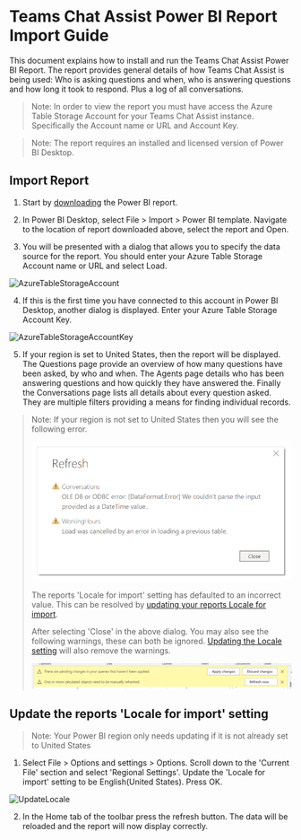# Teams Chat Assist Power BI Report Import Guide

This document explains how to install and run the Teams Chat Assist Power BI Report. The report provides general details of how Teams Chat Assist is being used: Who is asking questions and when, who is answering questions and how long it took to respond. Plus a log of all conversations.

> Note: In order to view the report you must have access the Azure Table Storage Account for your Teams Chat Assist instance. Specifically the Account name or URL and Account Key.

> Note: The report requires an installed and licensed version of Power BI Desktop.

## Import Report

1. Start by [downloading](http://docs.modalitysoftware.com/TeamsChatAssist/images/TeamsChatAssistReport.pbit) the Power BI report.

2. In Power BI Desktop, select File > Import > Power BI template. Navigate to the location of report downloaded above, select the report and Open.

3. You will be presented with a dialog that allows you to specify the data source for the report. You should enter your Azure Table Storage Account name or URL and select Load.

![AzureTableStorageAccount](images/powerBiAzureTableStorageAccount.PNG)

4. If this is the first time you have connected to this account in Power BI Desktop, another dialog is displayed. Enter your Azure Table Storage Account Key.

![AzureTableStorageAccountKey](images/powerBiAzureTableStorageAccountKey.PNG)

5. If your region is set to United States, then the report will be displayed. The Questions page provide an overview of how many questions have been asked, by who and when. The Agents page details who has been answering questions and how quickly they have answered the. Finally the Conversations page lists all details about every question asked. They are multiple filters providing a means for finding individual records.

> Note: If your region is not set to United States then you will see the following error.
>
> ![DateTimeParseError](images/powerBiDateTimeParseError.PNG)
>
> The reports 'Locale for import' setting has defaulted to an incorrect value. This can be resolved by [updating your reports Locale for import](#Update-the-reports-Locale-for-import-setting).
>
> After selecting 'Close' in the above dialog. You may also see the following warnings, these can both be ignored. [Updating the Locale setting](#Update-the-reports-Locale-for-import-setting) will also remove the warnings.
>
> ![DateTimeParseError](images\powerBiRefreshWarnings.PNG)

## Update the reports 'Locale for import' setting

> Note: Your Power BI region only needs updating if it is not already set to United States

1. Select File > Options and settings > Options. Scroll down to the 'Current File' section and select 'Regional Settings'. Update the 'Locale for import' setting to be English(United States). Press OK.

![UpdateLocale](images/powerBiUpdateLocale.PNG)

2. In the Home tab of the toolbar press the refresh button. The data will be reloaded and the report will now display correctly.
